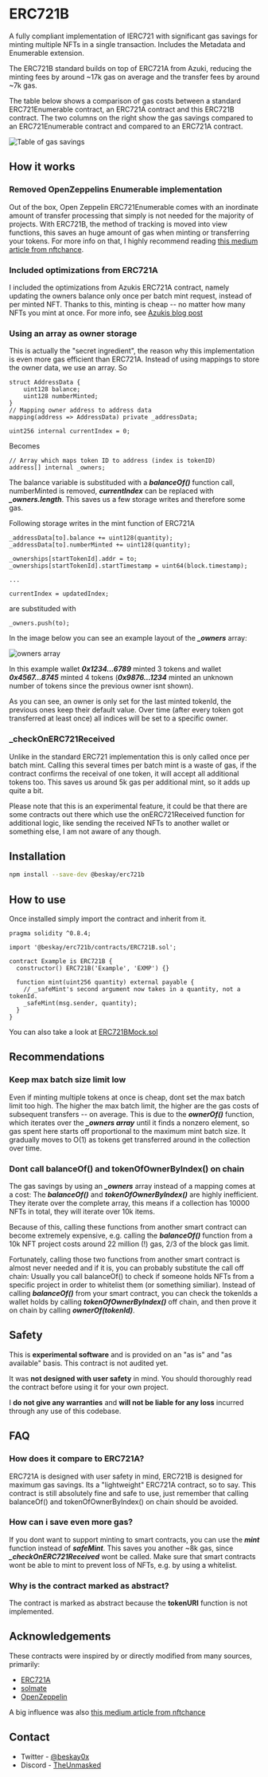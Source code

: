 # ERC721B

A fully compliant implementation of IERC721 with significant gas savings for minting multiple NFTs in a single transaction. Includes the Metadata and Enumerable extension.

The ERC721B standard builds on top of ERC721A from Azuki, reducing the minting fees by around ~17k gas on average and the transfer fees by around ~7k gas.

The table below shows a comparison of gas costs between a standard ERC721Enumerable contract, an ERC721A contract and this ERC721B contract. The two columns on the right show the gas savings compared to an ERC721Enumerable contract and compared to an ERC721A contract.

![Table of gas savings](https://i.imgur.com/A9LKIFA.png)

## How it works

### Removed OpenZeppelins Enumerable implementation

Out of the box, Open Zeppelin ERC721Enumerable comes with an inordinate amount of transfer processing that simply is not needed for the majority of projects. With ERC721B, the method of tracking is moved into view functions, this saves an huge amount of gas when minting or transferring your tokens. For more info on that, I highly recommend reading [this medium article from nftchance](https://medium.com/coinmonks/the-cannibalization-of-nfts-by-openzeppelin-by-insanely-high-gas-prices-cd2c9a7c1e7).

### Included optimizations from ERC721A

I included the optimizations from Azukis ERC721A contract, namely updating the owners balance only once per batch mint request, instead of per minted NFT. Thanks to this, minting is cheap -- no matter how many NFTs you mint at once. For more info, see [Azukis blog post](https://www.azuki.com/erc721a)

### Using an array as owner storage

This is actually the "secret ingredient", the reason why this implementation is even more gas efficient than ERC721A. Instead of using mappings to store the owner data, we use an array. So

```
struct AddressData {
    uint128 balance;
    uint128 numberMinted;
}
// Mapping owner address to address data
mapping(address => AddressData) private _addressData;

uint256 internal currentIndex = 0;
```

Becomes

```solidity
// Array which maps token ID to address (index is tokenID)
address[] internal _owners;
```

The balance variable is substituded with a **_balanceOf()_** function call, numberMinted is removed, **_currentIndex_** can be replaced with **_\_owners.length_**. This saves us a few storage writes and therefore some gas.

Following storage writes in the mint function of ERC721A

```solidity
_addressData[to].balance += uint128(quantity);
_addressData[to].numberMinted += uint128(quantity);

_ownerships[startTokenId].addr = to;
_ownerships[startTokenId].startTimestamp = uint64(block.timestamp);

...

currentIndex = updatedIndex;
```

are substituded with

```solidity
_owners.push(to);
```

In the image below you can see an example layout of the **_\_owners_** array:

![owners array](https://i.imgur.com/x1NUoO1.png)

In this example wallet **_0x1234...6789_** minted 3 tokens and wallet **_0x4567...8745_** minted 4 tokens (**_0x9876...1234_** minted an unknown number of tokens since the previous owner isnt shown).

As you can see, an owner is only set for the last minted tokenId, the previous ones keep their default value. Over time (after every token got transferred at least once) all indices will be set to a specific owner.

### \_checkOnERC721Received

Unlike in the standard ERC721 implementation this is only called once per batch mint. Calling this several times per batch mint is a waste of gas, if the contract confirms the receival of one token, it will accept all additional tokens too. This saves us around 5k gas per additional mint, so it adds up quite a bit.

Please note that this is an experimental feature, it could be that there are some contracts out there which use the onERC721Received function for additional logic, like sending the received NFTs to another wallet or something else, I am not aware of any though.

## Installation

```sh
npm install --save-dev @beskay/erc721b
```

## How to use

Once installed simply import the contract and inherit from it.

```solidity
pragma solidity ^0.8.4;

import '@beskay/erc721b/contracts/ERC721B.sol';

contract Example is ERC721B {
  constructor() ERC721B('Example', 'EXMP') {}

  function mint(uint256 quantity) external payable {
    // _safeMint's second argument now takes in a quantity, not a tokenId.
    _safeMint(msg.sender, quantity);
  }
}
```

You can also take a look at [ERC721BMock.sol](https://github.com/beskay/ERC721B/blob/main/contracts/mocks/ERC721BMock.sol)

## Recommendations

### Keep max batch size limit low

Even if minting multiple tokens at once is cheap, dont set the max batch limit too high. The higher the max batch limit, the higher are the gas costs of subsequent transfers -- on average. This is due to the **_ownerOf()_** function, which iterates over the **_\_owners array_** until it finds a nonzero element, so gas spent here starts off proportional to the maximum mint batch size. It gradually moves to O(1) as tokens get transferred around in the collection over time.

### Dont call balanceOf() and tokenOfOwnerByIndex() on chain

The gas savings by using an **_\_owners_** array instead of a mapping comes at a cost: The **_balanceOf()_** and **_tokenOfOwnerByIndex()_** are highly inefficient. They iterate over the complete array, this means if a collection has 10000 NFTs in total, they will iterate over 10k items.

Because of this, calling these functions from another smart contract can become extremely expensive, e.g. calling the **_balanceOf()_** function from a 10k NFT project costs around 22 million (!) gas, 2/3 of the block gas limit.

Fortunately, calling those two functions from another smart contract is almost never needed and if it is, you can probably substitute the call off chain: Usually you call balanceOf() to check if someone holds NFTs from a specific project in order to whitelist them (or something similiar). Instead of calling **_balanceOf()_** from your smart contract, you can check the tokenIds a wallet holds by calling **_tokenOfOwnerByIndex()_** off chain, and then prove it on chain by calling **_ownerOf(tokenId)_**.

## Safety

This is **experimental software** and is provided on an "as is" and "as available" basis. This contract is not audited yet.

It was **not designed with user safety** in mind. You should thoroughly read the contract before using it for your own project.

I **do not give any warranties** and **will not be liable for any loss** incurred through any use of this codebase.

## FAQ

### How does it compare to ERC721A?

ERC721A is designed with user safety in mind, ERC721B is designed for maximum gas savings. Its a "lightweight" ERC721A contract, so to say. This contract is still absolutely fine and safe to use, just remember that calling balanceOf() and tokenOfOwnerByIndex() on chain should be avoided.

### How can i save even more gas?

If you dont want to support minting to smart contracts, you can use the **_mint_** function instead of **_safeMint_**. This saves you another ~8k gas, since **_\_checkOnERC721Received_** wont be called. Make sure that smart contracts wont be able to mint to prevent loss of NFTs, e.g. by using a whitelist.

### Why is the contract marked as abstract?

The contract is marked as abstract because the **tokenURI** function is not implemented.

## Acknowledgements

These contracts were inspired by or directly modified from many sources, primarily:

- [ERC721A](https://github.com/chiru-labs/ERC721A)
- [solmate](https://github.com/Rari-Capital/solmate)
- [OpenZeppelin](https://github.com/OpenZeppelin/openzeppelin-contracts)

A big influence was also [this medium article from nftchance](https://medium.com/coinmonks/the-cannibalization-of-nfts-by-openzeppelin-by-insanely-high-gas-prices-cd2c9a7c1e7)

## Contact

- Twitter - [@beskay0x](https://twitter.com/beskay0x)
- Discord - [TheUnmasked](https://discord.gg/theunmasked)